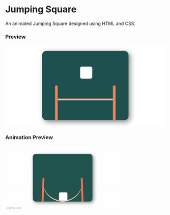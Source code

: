 # Jumping Square

An animated Jumping Square designed using HTML and CSS.

### Preview
![Jumping Square](./img/preview.png)

### Animation Preview
![Jumping Square GIF](./img/preview.gif)